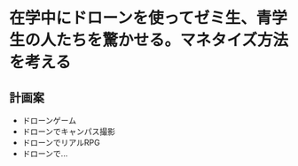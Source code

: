 # 在学中にドローンを使ってゼミ生、青学生の人たちを驚かせる。マネタイズ方法を考える


## 計画案
- ドローンゲーム
- ドローンでキャンパス撮影
- ドローンでリアルRPG
- ドローンで...
